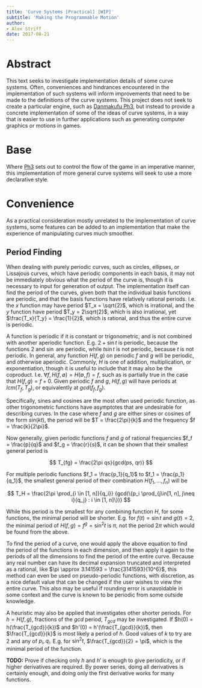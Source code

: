 ```yaml
---
title: 'Curve Systems [Practical] [WIP]'
subtitle: 'Making the Programmable Motion'
author:
- Alex Striff
date: 2017-08-21
---
```


Abstract
========

This text seeks to investigate implementation details of some curve systems.
Often, conveniences and hindrances encountered in the implementation of such
systems will inform improvements that need to be made to the definitions of the
curve systems. This project does not seek to create a particular engine, such as
[Danmakufu Ph3][], but instead to provide a concrete implementation of some of
the ideas of curve systems, in a way that is easier to use in further
applications such as generating computer graphics or motions in games.

Base
====

Where [Ph3][] sets out to control the flow of the game in an imperative manner,
this implementation of more general curve systems will seek to use a more
declarative style.

Convenience
===========

As a practical consideration mostly unrelated to the implementation of curve
systems, some features can be added to an implementation that make the
experience of manipulating curves much smoother.

Period Finding
--------------

When dealing with purely periodic curves, such as circles, ellipses, or
Lissajous curves, which have periodic components in each basis, it may not be
immediately obvious what the period of the curve is, though it is necessary to
input for generation of output. The implementation itself can find the period of
the curves, given both that the individual basis functions are periodic, and
that the basis functions have relatively rational periods. I.e. the $x$ function
may have period $T_x = \sqrt{2}$, which is irrational, and the $y$ function have
period $T_y = 2\sqrt{2}$, which is also irrational, yet $\frac{T_x}{T_y} =
\frac{1}{2}$, which is rational, and thus the entire curve is periodic.

A function is periodic if it is constant or trigonometric, and is not combined
with another aperiodic function. E.g. $2+\sin t$ is periodic, because the
functions $2$ and $\sin$ are periodic, while $t\sin t$ is not periodic, because
$t$ is not periodic. In general, any function $H(f, g)$ on periodic $f$ and $g$
will be periodic, and otherwise aperiodic. Commonly, $H$ is one of addition,
multiplication, or exponentiation, though it is useful to include that it may
also be the coproduct. I.e. $\forall f, H(f, \emptyset) = H(\emptyset, f) = f$,
such as is partially true in the case that $H(f, g) = f + 0$. Given periodic $f$
and $g$, $H(f, g)$ will have periods at $lcm(T_f, T_g)$, or equivalently at
$gcd(f_f, f_g)$.

Specifically, sines and cosines are the most often used periodic function, as
other trigonometric functions have asymptotes that are undesirable for
describing curves. In the case where $f$ and $g$ are either sines or cosines of
the form $sin(kt)$, the period will be $T = \frac{2\pi}{k}$ and the frequency $f
= \frac{k}{2\pi}$.

Now generally, given periodic functions $f$ and $g$ of rational frequencies $f_f
= \frac{p}{q}$ and $f_g = \frac{r}{s}$, it can be shown that their smallest
general period is

$$
T_{fg} = \frac{2\pi qs}{gcd(ps, qr)}
$$

For multiple periodic functions $f_1 = \frac{p_1}{q_1}$ to $f_1 =
\frac{p_1}{q_1}$, the smallest general period of their combination $H(f_1,
\dots, f_n)$ will be

$$
T_H = \frac{2\pi \prod_{i \in [1, n]}{q_i}}
{gcd(\{p_i \prod_{j\in[1, n], j\neq i}{q_j} : i \in [1, n]\})}
$$

While this period is the smallest for any combining function $H$, for some
functions, the minimal period will be shorter. E.g. for $f(t) = \sin t$ and
$g(t) = 2$, the minimal period of $H(f, g) = f^g = \sin^2 t$ is $\pi$, not the
period $2\pi$ which would be found from the above.

To find the period of a curve, one would apply the above equation to find the
period of the functions in each dimension, and then apply it again to the
periods of all the dimensions to find the period of the entire curve. Because
any real number can have its decimal expansion truncated and interpreted as a
rational, like $\pi \approx 3.141593 = \frac{3141593}{10^6}$, this method can
even be used on pseudo-periodic functions, with discretion, as a nice default
value that can be changed if the user wishes to view the entire curve. This also
may be useful if rounding error is unavoidable in some context and the curve is
known to be periodic from some outside knowledge.

A heuristic may also be applied that investigates other shorter periods. For $h
= H(f, g)$, fractions of the $gcd$ period, $T_{gcd}$ may be investigated. If
$h(0) = h(\frac{T_{gcd}}{k})$ and $h'(0) = h'(\frac{T_{gcd}}{k})$, then
$\frac{T_{gcd}}{k}$ is most likely a period of $h$. Good values of $k$ to try
are $2$ and any of $p_i, q_i$. E.g. for $\sin^2 t$, $\frac{T_{gcd}}{2} = \pi$,
which is the minimal period of the function.

**TODO:** Prove if checking only $h$ and $h'$ is enough to give periodicity, or
if higher derivatives are required. By power series, doing all derivatives is
certainly enough, and doing only the first derivative works for many functions.


[Danmakufu Ph3]: http://www.geocities.co.jp/SiliconValley-Oakland/9951/pre/th_dnh_ph3.html 'Danmakufu Ph3'
[Ph3]: http://www.geocities.co.jp/SiliconValley-Oakland/9951/pre/th_dnh_ph3.html 'Danmakufu Ph3'

